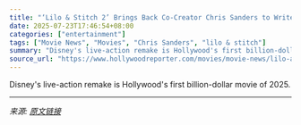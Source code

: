 ```yaml
---
title: "‘Lilo & Stitch 2’ Brings Back Co-Creator Chris Sanders to Write Script (Exclusive)"
date: 2025-07-23T17:46:54+08:00
categories: ["entertainment"]
tags: ["Movie News", "Movies", "Chris Sanders", "lilo & stitch"]
summary: "Disney's live-action remake is Hollywood's first billion-dollar movie of 2025."
source_url: "https://www.hollywoodreporter.com/movies/movie-news/lilo-and-stitch-2-brings-back-co-creator-chris-sanders-1236326604/"
---
```


Disney's live-action remake is Hollywood's first billion-dollar movie of 2025.

---

*来源: [原文链接](https://www.hollywoodreporter.com/movies/movie-news/lilo-and-stitch-2-brings-back-co-creator-chris-sanders-1236326604/)*
